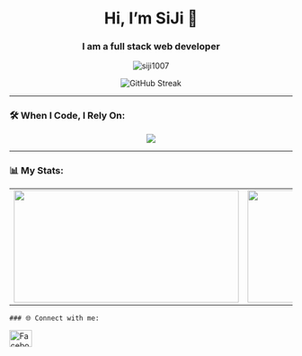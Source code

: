 
 <h1 align="center">Hi, I’m SiJi 👋</h1>
  <h3 align="center">I am a full stack web developer</h3>
  
  <!-- Profile Views -->
  <p align="center">
    <img src="https://komarev.com/ghpvc/?username=siji1007&label=Profile%20views&color=0e75b6&style=flat" alt="siji1007" />
  </p>
  
  
  <p align="center">
    <img src="https://github-readme-streak-stats.herokuapp.com/?user=siji1007&theme=default&background=7d551f&ring=87801&fire=87801&currStreakLabel=c9c2b8&currStreakNum=c9c2b8&sideNums=c9c2b8&sideLabels=c9c2b8&dates=c9c2b8" alt="GitHub Streak" />
  </p>
  
  

  ---
  
  <!-- Tools -->
  ### 🛠️ When I Code, I Rely On:
  <p align="center">
    <img src="https://skillicons.dev/icons?i=html,css,javascript,bootstrap,tailwind,typescript,react,java,python,php,django,flask,dotnet,c,cpp,csharp,oracle,mysql,sqlite,mongodb,git,github,docker,figma,vscode," />
  </p>
  
  ---
  
  ### 📊 My Stats:
  
  <p align="center">
    <table align="center">
      <tr>
        <td>
          <img src="https://github-readme-stats.vercel.app/api?username=siji1007&show_icons=true&theme=default&card_width=400" width="400" height="200" />
        </td>
        <td>
          <img src="https://github-readme-stats.vercel.app/api/top-langs/?username=siji1007&layout=compact&theme=default&card_width=400" width="400" height="200" />
        </td>
      </tr>
    </table>
  </p>

    ### 🌐 Connect with me:
  <p align="left">
    <a href="https://fb.com/cjayzzz.com.ph" target="_blank">
      <img src="https://raw.githubusercontent.com/rahuldkjain/github-profile-readme-generator/master/src/images/icons/Social/facebook.svg" alt="Facebook" height="30" width="40" />
    </a>
  </p>



